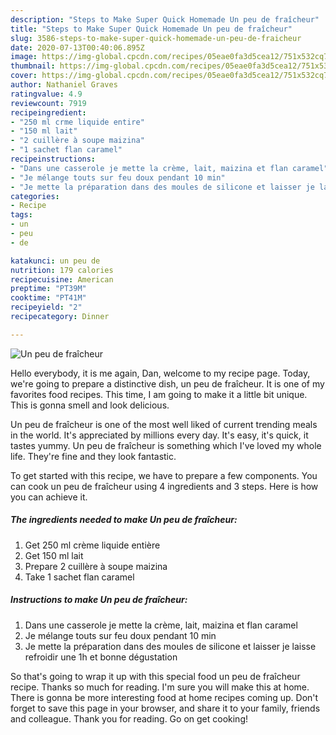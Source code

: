 ```yaml
---
description: "Steps to Make Super Quick Homemade Un peu de fraîcheur"
title: "Steps to Make Super Quick Homemade Un peu de fraîcheur"
slug: 3586-steps-to-make-super-quick-homemade-un-peu-de-fraicheur
date: 2020-07-13T00:40:06.895Z
image: https://img-global.cpcdn.com/recipes/05eae0fa3d5cea12/751x532cq70/un-peu-de-fraicheur-photo-principale-de-la-recette.jpg
thumbnail: https://img-global.cpcdn.com/recipes/05eae0fa3d5cea12/751x532cq70/un-peu-de-fraicheur-photo-principale-de-la-recette.jpg
cover: https://img-global.cpcdn.com/recipes/05eae0fa3d5cea12/751x532cq70/un-peu-de-fraicheur-photo-principale-de-la-recette.jpg
author: Nathaniel Graves
ratingvalue: 4.9
reviewcount: 7919
recipeingredient:
- "250 ml crme liquide entire"
- "150 ml lait"
- "2 cuillère à soupe maizina"
- "1 sachet flan caramel"
recipeinstructions:
- "Dans une casserole je mette la crème, lait, maizina et flan caramel"
- "Je mélange touts sur feu doux pendant 10 min"
- "Je mette la préparation dans des moules de silicone et laisser je laisse refroidir une 1h et bonne dégustation"
categories:
- Recipe
tags:
- un
- peu
- de

katakunci: un peu de 
nutrition: 179 calories
recipecuisine: American
preptime: "PT39M"
cooktime: "PT41M"
recipeyield: "2"
recipecategory: Dinner

---
```



![Un peu de fraîcheur](https://img-global.cpcdn.com/recipes/05eae0fa3d5cea12/751x532cq70/un-peu-de-fraicheur-photo-principale-de-la-recette.jpg)

Hello everybody, it is me again, Dan, welcome to my recipe page. Today, we're going to prepare a distinctive dish, un peu de fraîcheur. It is one of my favorites food recipes. This time, I am going to make it a little bit unique. This is gonna smell and look delicious.



Un peu de fraîcheur is one of the most well liked of current trending meals in the world. It's appreciated by millions every day. It's easy, it's quick, it tastes yummy. Un peu de fraîcheur is something which I've loved my whole life. They're fine and they look fantastic.


To get started with this recipe, we have to prepare a few components. You can cook un peu de fraîcheur using 4 ingredients and 3 steps. Here is how you can achieve it.

<!--inarticleads1-->

##### The ingredients needed to make Un peu de fraîcheur:

1. Get 250 ml crème liquide entière
1. Get 150 ml lait
1. Prepare 2 cuillère à soupe maizina
1. Take 1 sachet flan caramel




<!--inarticleads2-->

##### Instructions to make Un peu de fraîcheur:

1. Dans une casserole je mette la crème, lait, maizina et flan caramel
1. Je mélange touts sur feu doux pendant 10 min
1. Je mette la préparation dans des moules de silicone et laisser je laisse refroidir une 1h et bonne dégustation




So that's going to wrap it up with this special food un peu de fraîcheur recipe. Thanks so much for reading. I'm sure you will make this at home. There is gonna be more interesting food at home recipes coming up. Don't forget to save this page in your browser, and share it to your family, friends and colleague. Thank you for reading. Go on get cooking!
